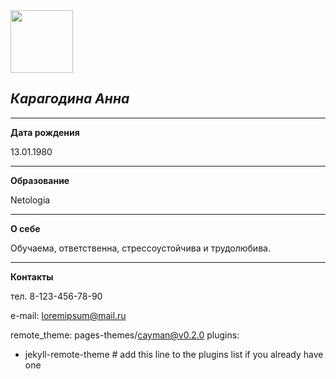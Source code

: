 <img src="https://img.freepik.com/premium-vector/smiling-woman-avatar-cartoon-female-character-portrait_53562-19295.jpg?w=740" width="100">

## ***Карагодина Анна***

***

**Дата рождения**

13.01.1980

***

**Образование**

Netologia

***

**О себе**

Обучаема, ответственна, стрессоустойчива и трудолюбива.

***

**Контакты**

тел. 8-123-456-78-90

e-mail: [loremipsum@mail.ru](loremipsum@mail.ru)

remote_theme: pages-themes/cayman@v0.2.0
plugins:
- jekyll-remote-theme # add this line to the plugins list if you already have one


